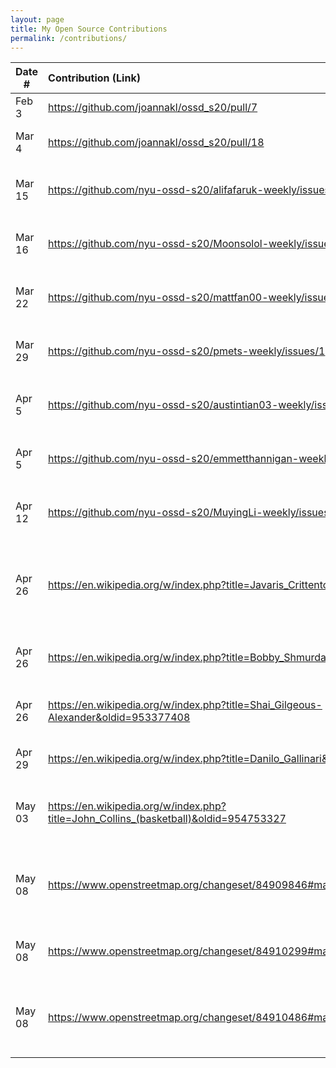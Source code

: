 ```yaml
---
layout: page
title: My Open Source Contributions
permalink: /contributions/
---
```


<!--
Type of the contribution should be "Wikipedia edit", "OpenStreet Map feature", "Documentation", "Course website", "Blog",
"Browse Add-on", etc.

The description should include a brief summary of what you did.

Replace the first row with your own contribution. 

-->





| Date #       | Contribution (Link)  | Type  | Description |
|---|:---|:---|:---|
| Feb 3   | https://github.com/joannakl/ossd_s20/pull/7  | Pull Request |   I fixed a broken link.  |
| Mar 4   | https://github.com/joannakl/ossd_s20/pull/18 | Pull Request | Fixed Incorrect Dates |
| Mar 15  | https://github.com/nyu-ossd-s20/alifafaruk-weekly/issues/2| Issue  | Issue pointed out typos on blog post |
| Mar 16  | https://github.com/nyu-ossd-s20/Moonsolol-weekly/issues/2| Issue  | Issue pointed out typos on blog post |
| Mar 22  | https://github.com/nyu-ossd-s20/mattfan00-weekly/issues/2 | Issue | Issue pointed out typos on blog post |
| Mar 29  | https://github.com/nyu-ossd-s20/pmets-weekly/issues/1 | Issue | Issue pointed out typos on blog post |
| Apr 5   | https://github.com/nyu-ossd-s20/austintian03-weekly/issues/1 | Issue | Issue pointed out typos on blog post |
| Apr 5   | https://github.com/nyu-ossd-s20/emmetthannigan-weekly/issues/1| Issue | Issue pointed out typos on blog post |
| Apr 12  | https://github.com/nyu-ossd-s20/MuyingLi-weekly/issues/4| Issue | Issue pointed out typos on blog post |
| Apr 26  | https://en.wikipedia.org/w/index.php?title=Javaris_Crittenton&oldid=953372441 | Wikipedia | Added extra details about the NBA player and fixed a comma for consistency |
| Apr 26  | https://en.wikipedia.org/w/index.php?title=Bobby_Shmurda&oldid=953375692 | Wikipedia | Updated YouTube metric numbers |
| Apr 26  | https://en.wikipedia.org/w/index.php?title=Shai_Gilgeous-Alexander&oldid=953377408 | Wikipedia | Added extra details regarding a historic stat |
| Apr 29  | https://en.wikipedia.org/w/index.php?title=Danilo_Gallinari&oldid=953810960 | Wikipedia | Updated current team stats |
| May 03  | https://en.wikipedia.org/w/index.php?title=John_Collins_(basketball)&oldid=954753327 | Wikipedia | Updated stats since his return from NBA suspension |
| May 08  | https://www.openstreetmap.org/changeset/84909846#map=19/41.20276/-73.88441 | OpenStreetMap | Added a supermarket to a shopping center in my town |
| May 08  | https://www.openstreetmap.org/changeset/84910299#map=19/41.19347/-73.88005 | OpenStreetMap | Added a UPS store to a shopping strip |
| May 08  | https://www.openstreetmap.org/changeset/84910486#map=19/41.20051/-73.88515 | OpenStreetMap | Added a building area and a pizza parlor that's located on it |
